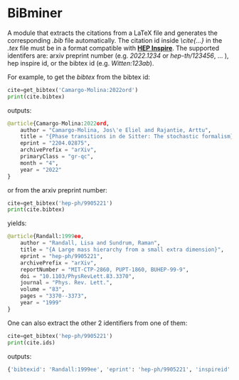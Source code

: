 # BiBminer

A module that extracts the citations from a LaTeX file and generates the corresponding *.bib* file automatically. The citation id inside *\cite{...}* in the *.tex* file must be in a format compatible with [**HEP Inspire**](https://inspirehep.net). The supported identifers are: arxiv preprint number (e.g. *2022.1234* or *hep-th/123456*, ... ), hep inspire id, or the bibtex id (e.g. *Witten:123ab*). 

 For example, to get the *bibtex* from the bibtex id:

```python
cite=get_bibtex('Camargo-Molina:2022ord')
print(cite.bibtex)
```

outputs:

```python
@article{Camargo-Molina:2022ord,
    author = "Camargo-Molina, Jos\'e Eliel and Rajantie, Arttu",
    title = "{Phase transitions in de Sitter: The stochastic formalism}",
    eprint = "2204.02875",
    archivePrefix = "arXiv",
    primaryClass = "gr-qc",
    month = "4",
    year = "2022"
}
```

or from the arxiv preprint number:

```python
cite=get_bibtex('hep-ph/9905221')
print(cite.bibtex)
 ```
yields:
```python
@article{Randall:1999ee,
    author = "Randall, Lisa and Sundrum, Raman",
    title = "{A Large mass hierarchy from a small extra dimension}",
    eprint = "hep-ph/9905221",
    archivePrefix = "arXiv",
    reportNumber = "MIT-CTP-2860, PUPT-1860, BUHEP-99-9",
    doi = "10.1103/PhysRevLett.83.3370",
    journal = "Phys. Rev. Lett.",
    volume = "83",
    pages = "3370--3373",
    year = "1999"
}
```

One can also extract the other 2 identifiers from one of them:

```python
cite=get_bibtex('hep-ph/9905221')
print(cite.ids)
 ```
 outputs:
 
 ```python
 {'bibtexid': 'Randall:1999ee', 'eprint': 'hep-ph/9905221', 'inspireid': 499284}
 ```

